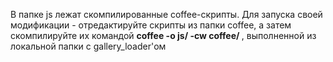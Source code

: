 В папке js лежат скомпилированные coffee-скрипты. 
Для запуска своей модификации - отредактируйте скрипты из папки coffee, а затем скомпилируйте их командой 
<b> coffee -o js/ -cw coffee/ </b>
, выполненной из локальной папки с gallery_loader'ом
